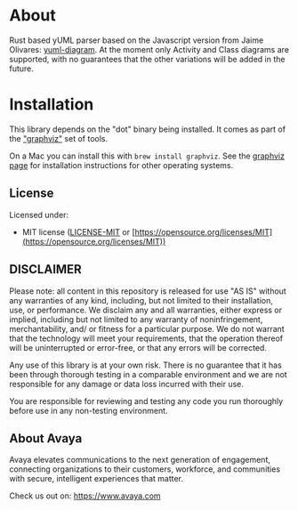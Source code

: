 # About

Rust based yUML parser based on the Javascript version from Jaime Olivares: [yuml-diagram](https://github.com/jaime-olivares/yuml-diagram).
At the moment only Activity and Class diagrams are supported, with no guarantees that the other variations will be added in the future.

# Installation

This library depends on the "dot" binary being installed. It comes as part of the ["graphviz"](https://graphviz.org/download/) 
set of tools.

On a Mac you can install this with `brew install graphviz`. See the [graphviz page](https://graphviz.org/download/) for 
installation instructions for other operating systems.

## License

Licensed under:

* MIT license ([LICENSE-MIT](LICENSE-MIT) or
  [https://opensource.org/licenses/MIT](https://opensource.org/licenses/MIT))

## DISCLAIMER

Please note: all content in this repository is released for use "AS IS" without any warranties of any kind, including,
but not limited to their installation, use, or performance. We disclaim any and all warranties, either express or
implied, including but not limited to any warranty of noninfringement, merchantability, and/ or fitness for a particular
purpose. We do not warrant that the technology will meet your requirements, that the operation thereof will be
uninterrupted or error-free, or that any errors will be corrected.

Any use of this library is at your own risk. There is no guarantee that it has been through thorough testing in a
comparable environment and we are not responsible for any damage or data loss incurred with their use.

You are responsible for reviewing and testing any code you run thoroughly before use in any non-testing environment.

## About Avaya

Avaya elevates communications to the next generation of engagement, connecting organizations to their customers, workforce, and communities with secure, intelligent experiences that matter.

Check us out on: https://www.avaya.com